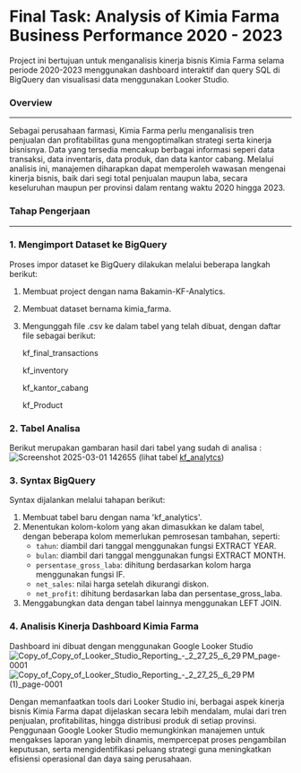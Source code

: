 
# Final Task: Analysis of Kimia Farma Business Performance 2020 - 2023

Project ini bertujuan untuk menganalisis kinerja bisnis Kimia Farma selama periode 2020-2023 menggunakan dashboard interaktif dan query SQL di BigQuery dan visualisasi data menggunakan Looker Studio.

### **Overview**
---
Sebagai perusahaan farmasi, Kimia Farma perlu menganalisis tren penjualan dan profitabilitas guna mengoptimalkan strategi serta kinerja bisnisnya. Data yang tersedia mencakup berbagai informasi seperi data transaksi, data inventaris, data produk, dan data kantor cabang. Melalui analisis ini, manajemen diharapkan dapat memperoleh wawasan mengenai kinerja bisnis, baik dari segi total penjualan maupun laba, secara keseluruhan maupun per provinsi dalam rentang waktu 2020 hingga 2023.


### **Tahap Pengerjaan**
---
### 1. Mengimport Dataset ke BigQuery
Proses impor dataset ke BigQuery dilakukan melalui beberapa langkah berikut:
1. Membuat project dengan nama Bakamin-KF-Analytics.
2. Membuat dataset bernama kimia_farma.
3. Mengunggah file .csv ke dalam tabel yang telah dibuat, dengan daftar file sebagai berikut:

    kf_final_transactions

    kf_inventory

    kf_kantor_cabang

    kf_Product

### 2. Tabel Analisa
Berikut merupakan gambaran hasil dari tabel yang sudah di analisa :
![Screenshot 2025-03-01 142655](https://github.com/user-attachments/assets/dd684fab-80a0-465b-940e-df562d88974f)
(lihat tabel [kf_analytcs](https://docs.google.com/spreadsheets/d/1XUep0iTDMqESju_LtTV-YN4Q1lmO2wL0QQfaVS6Cza0/edit?usp=sharing))

### 3. Syntax BigQuery
Syntax dijalankan melalui tahapan berikut:
1. Membuat tabel baru dengan nama 'kf_analytics'.
2. Menentukan kolom-kolom yang akan dimasukkan ke dalam tabel, dengan beberapa kolom memerlukan pemrosesan tambahan, seperti:
    - `tahun`: diambil dari tanggal menggunakan fungsi EXTRACT YEAR.
    - `bulan`: diambil dari tanggal menggunakan fungsi EXTRACT MONTH.
    - `persentase_gross_laba`: dihitung berdasarkan kolom harga menggunakan fungsi IF.
    - `net_sales`: nilai harga setelah dikurangi diskon.
    - `net_profit`: dihitung berdasarkan laba dan persentase_gross_laba.
3. Menggabungkan data dengan tabel lainnya menggunakan LEFT JOIN.

### 4. Analisis Kinerja Dashboard Kimia Farma
Dashboard ini dibuat dengan menggunakan Google Looker Studio
![Copy_of_Copy_of_Looker_Studio_Reporting_-_2_27_25,_6_29 PM_page-0001](https://github.com/user-attachments/assets/30b33cb7-4d47-49e9-ae4c-963beb17783a)
![Copy_of_Copy_of_Looker_Studio_Reporting_-_2_27_25,_6_29 PM (1)_page-0001](https://github.com/user-attachments/assets/96d1798b-39ab-471c-b132-7f775960bf75)

Dengan memanfaatkan tools dari Looker Studio ini, berbagai aspek kinerja bisnis Kimia Farma dapat dijelaskan secara lebih mendalam, mulai dari tren penjualan, profitabilitas, hingga distribusi produk di setiap provinsi. Penggunaan Google Looker Studio memungkinkan manajemen untuk mengakses laporan yang lebih dinamis, mempercepat proses pengambilan keputusan, serta mengidentifikasi peluang strategi guna meningkatkan efisiensi operasional dan daya saing perusahaan.



